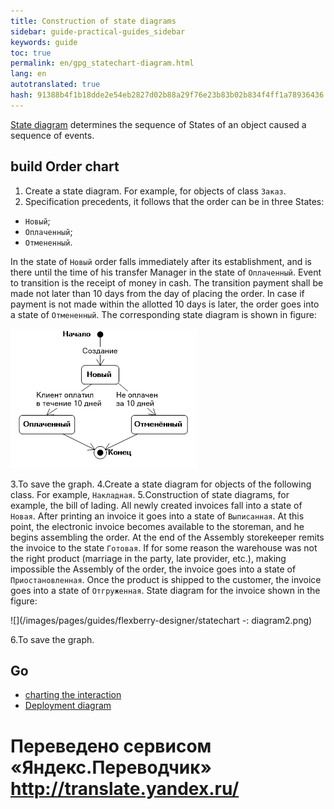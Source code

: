 ```yaml
--- 
title: Construction of state diagrams 
sidebar: guide-practical-guides_sidebar 
keywords: guide 
toc: true 
permalink: en/gpg_statechart-diagram.html 
lang: en 
autotranslated: true 
hash: 91388b4f1b18dde2e54eb2827d02b88a29f76e23b83b02b834f4ff1a78936436 
--- 
```


[State diagram](fd_statechart-diagram.html) determines the sequence of States of an object caused a sequence of events. 

## build Order chart 

1. Create a state diagram. For example, for objects of class `Заказ`. 
2. Specification precedents, it follows that the order can be in three States: 
* `Новый`; 
* `Оплаченный`; 
* `Отмененный`. 

In the state of `Новый` order falls immediately after its establishment, and is there until the time of his transfer Manager in the state of `Оплаченный`. Event to transition is the receipt of money in cash. The transition payment shall be made not later than 10 days from the day of placing the order. In case if payment is not made within the allotted 10 days is later, the order goes into a state of `Отмененный`. The corresponding state diagram is shown in figure: 

![](/images/pages/guides/flexberry-designer/statechart-diagram1.png) 

3.To save the graph. 
4.Create a state diagram for objects of the following class. For example, `Накладная`. 
5.Construction of state diagrams, for example, the bill of lading. All newly created invoices fall into a state of `Новая`. After printing an invoice it goes into a state of `Выписанная`. At this point, the electronic invoice becomes available to the storeman, and he begins assembling the order. At the end of the Assembly storekeeper remits the invoice to the state `Готовая`. If for some reason the warehouse was not the right product (marriage in the party, late provider, etc.), making impossible the Assembly of the order, the invoice goes into a state of `Приостановленная`. Once the product is shipped to the customer, the invoice goes into a state of `Отгруженная`. State diagram for the invoice shown in the figure: 

![](/images/pages/guides/flexberry-designer/statechart -: diagram2.png) 

6.To save the graph. 

## Go 

* <i class="fa fa-arrow-left" aria-hidden="true"></i> [charting the interaction](gpg_interaction-diagram.html) 
* [Deployment diagram](gpg_deployment-diagram.html) <i class="fa fa-arrow-right" aria-hidden="true"></i> 



 # Переведено сервисом «Яндекс.Переводчик» http://translate.yandex.ru/